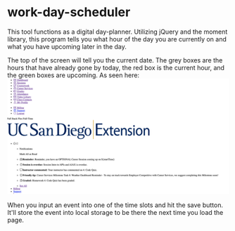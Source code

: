 # work-day-scheduler
This tool functions as a digital day-planner. Utilizing jQuery and the moment library, this program tells you what hour of the day you are currently on and what you have upcoming later in the day.

The top of the screen will tell you the current date. The grey boxes are the hours that have already gone by today, the red box is the current hour, and the green boxes are upcoming. As seen here: ![screenshot of work day scheduler](./assets/work-day-scheduler.png)

When you input an event into one of the time slots and hit the save button. It'll store the event into local storage to be there the next time you load the page.


